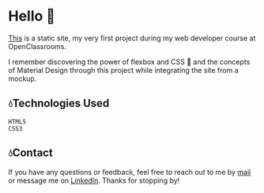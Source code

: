# Hello 🌻
[This](https://voidermalie.github.io/booki) is a static site, my very first project during my web developer course at OpenClassrooms.

I remember discovering the power of flexbox and CSS 🌼 and the concepts of Material Design through this project while integrating the site from a mockup.

## 💧Technologies Used
    HTML5
    CSS3

## 💧Contact

If you have any questions or feedback, feel free to reach out to me by [mail](fannylestar@icloud.com) or message me on [LinkedIn](www.linkedin.com/in/fannilestar). Thanks for stopping by! 

